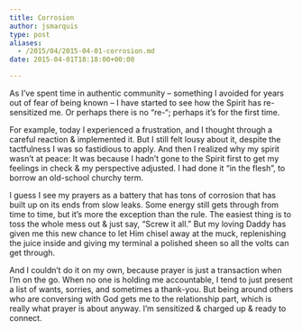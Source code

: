 ```yaml
---
title: Corrosion
author: jsmarquis
type: post
aliases:
  - /2015/04/2015-04-01-corrosion.md
date: 2015-04-01T18:18:00+00:00

---
```

As I&#8217;ve spent time in authentic community &#8211; something I avoided for years out of fear of being known &#8211; I have started to see how the Spirit has re-sensitized me. Or perhaps there is no &#8220;re-&#8220;; perhaps it&#8217;s for the first time.

For example, today I experienced a frustration, and I thought through a careful reaction & implemented it. But I still felt lousy about it, despite the tactfulness I was so fastidious to apply. And then I realized why my spirit wasn&#8217;t at peace: It was because I hadn&#8217;t gone to the Spirit first to get my feelings in check & my perspective adjusted. I had done it &#8220;in the flesh&#8221;, to borrow an old-school churchy term.

I guess I see my prayers as a battery that has tons of corrosion that has built up on its ends from slow leaks. Some energy still gets through from time to time, but it&#8217;s more the exception than the rule. The easiest thing is to toss the whole mess out & just say, &#8220;Screw it all.&#8221; But my loving Daddy has given me this new chance to let Him chisel away at the muck, replenishing the juice inside and giving my terminal a polished sheen so all the volts can get through. 

And I couldn&#8217;t do it on my own, because prayer is just a transaction when I&#8217;m on the go. When no one is holding me accountable, I tend to just present a list of wants, sorries, and sometimes a thank-you. But being around others who are conversing with God gets me to the relationship part, which is really what prayer is about anyway. I&#8217;m sensitized & charged up & ready to connect.